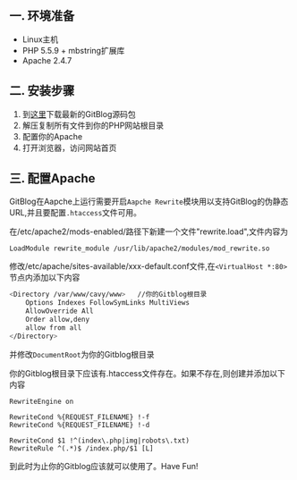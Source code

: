 ﻿<!--
author: Peikon
head: http://pingodata.qiniudn.com/jockchou-avatar.jpg
date: 
title: Ubuntu下Apache2.4.7
tags: GitBlog Blade
images: http://pingodata.qiniudn.com/cube2.jpg
category: GitBl
status: publish
summary: GitBlog是一个简单易用的Markdown博客系统，它不需要数据库，没有管理后台功能，更新博客只需要添加你写好的Markdown文件即可。
-->

## 一. 环境准备 ##
- Linux主机
- PHP 5.5.9 + mbstring扩展库
- Apache 2.4.7

## 二. 安装步骤 ##
1. 到[这里][1]下载最新的GitBlog源码包
2. 解压复制所有文件到你的PHP网站根目录
3. 配置你的Apache
4. 打开浏览器，访问网站首页

## 三. 配置Apache ##
GitBlog在Aapche上运行需要开启`Aapche Rewrite`模块用以支持GitBlog的伪静态URL,并且要配置`.htaccess`文件可用。

在/etc/apache2/mods-enabled/路径下新建一个文件"rewrite.load",文件内容为
```
LoadModule rewrite_module /usr/lib/apache2/modules/mod_rewrite.so
```

修改/etc/apache/sites-available/xxx-default.conf文件,在`<VirtualHost *:80>`节点内添加以下内容
```bash
<Directory /var/www/cavy/www>   //你的Gitblog根目录
    Options Indexes FollowSymLinks MultiViews
    AllowOverride All
    Order allow,deny
    allow from all
</Directory>
```
并修改`DocumentRoot`为你的Gitblog根目录

你的Gitblog根目录下应该有.htaccess文件存在。如果不存在,则创建并添加以下内容
```
RewriteEngine on

RewriteCond %{REQUEST_FILENAME} !-f
RewriteCond %{REQUEST_FILENAME} !-d

RewriteCond $1 !^(index\.php|img|robots\.txt)
RewriteRule ^(.*)$ /index.php/$1 [L]
```

到此时为止你的Gitblog应该就可以使用了。Have Fun!

[1]: https://github.com/jockchou/gitblog/releases




